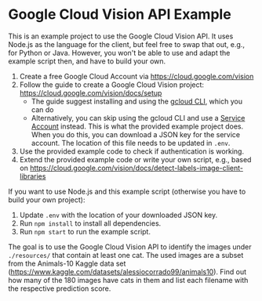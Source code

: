# Google Cloud Vision API Example

This is an example project to use the Google Cloud Vision API. It uses Node.js as the language for the client, but feel free to swap that out, e.g., for Python or Java. However, you won't be able to use and adapt the example script then, and have to build your own.

1. Create a free Google Cloud Account via https://cloud.google.com/vision
2. Follow the guide to create a Google Cloud Vision project: https://cloud.google.com/vision/docs/setup
   - The guide suggest installing and using the [gcloud CLI](https://cloud.google.com/sdk/docs/install), which you can do
   - Alternatively, you can skip using the gcloud CLI and use a [Service Account](https://cloud.google.com/iam/docs/keys-create-delete#iam-service-account-keys-create-console) instead. This is what the provided example project does. When you do this, you can download a JSON key for the service account. The location of this file needs to be updated in `.env`.
3. Use the provided example code to check if authentication is working.
4. Extend the provided example code or write your own script, e.g., based on https://cloud.google.com/vision/docs/detect-labels-image-client-libraries
   
If you want to use Node.js and this example script (otherwise you have to build your own project):
1. Update `.env` with the location of your downloaded JSON key.
2. Run `npm install` to install all dependencies.
3. Run `npm start` to run the example script.

The goal is to use the Google Cloud Vision API to identify the images under `./resources/` that contain at least one cat. The used images are a subset from the Animals-10 Kaggle data set (https://www.kaggle.com/datasets/alessiocorrado99/animals10). Find out how many of the 180 images have cats in them and list each filename with the respective prediction score.